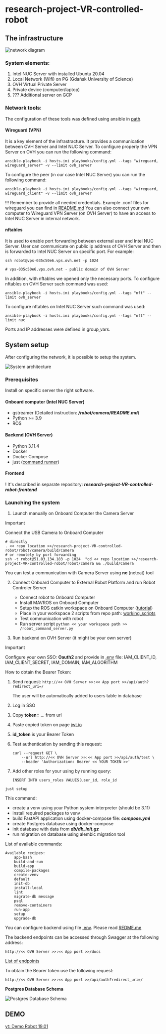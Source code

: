 # research-project-VR-controlled-robot

## The infrastructure

![network diagram](docs/environment.png)


### System elements:
1. Intel NUC Server with installed Ubuntu 20.04
2. Local Network (Wifi) on PG (Gdańsk University of Science)
3. OVH Virtual Private Server
4. Private device (computer/laptop)
5. ??? Additional server on GCP

### Network tools:
The configuration of these tools was defined using ansible in [path](ansible/wariatinc/robot/).

#### Wireguard (VPN)
It is a key element of the infrastracture. It provides a communication between OVH Server and Intel NUC Server. To configure properly the VPN Server on OVH you can run the following command:
```
ansible-playbook -i hosts.ini playbooks/config.yml --tags "wireguard, wireguard_server" -v --limit ovh_server
```
To configure the peer (in our case Intel NUC Server) you can run the following command: 
```
ansible-playbook -i hosts.ini playbooks/config.yml --tags "wireguard, wireguard_client" -v --limit ovh_server
```
!!! Remember to provide all needed credentials.
Example .conf files for wireguard you can find in [README.md](ansible/README.md)
You can also connect your own computer to Wireguard VPN Server (on OVH Server) to have an access to Intel NUC Server in internal network. 

#### nftables
It is used to enable port forwarding between external user and Intel NUC Server. User can communicate on public ip address of OVH Server and then is forwarded to Intel NUC Server on specific port. For example:
```
ssh robot@vps-035c50e6.vps.ovh.net -p 1024 

# vps-035c50e6.vps.ovh.net - public domain of OVH Server
```
In addition, with nftables we opened only the necessary ports.
To configure nftables on OVH Server such command was used:
```
ansible-playbook -i hosts.ini playbooks/config.yml --tags "nft" --limit ovh_server
```
To configure nftables on Intel NUC Server such command was used:
```
ansible-playbook -i hosts.ini playbooks/config.yml --tags "nft" --limit nuc
```
Ports and IP addresses were defined in group_vars. 

## System setup
After configuring the network, it is possible to setup the system.

![System architecture](docs/architecture.png)

### Prerequisites

Install on specific server the right software.
#### Onboard computer (Intel NUC Server)
* gstreamer (Detailed instruction: ***/robot/camera/README.md***)
* Python >= 3.9 
* ROS

#### Backend (OVH Server)
* Python 3.11.4
* Docker 
* Docker Compose
* just ([command runner](https://github.com/casey/just))

#### Frontend 
! It's described in separate repository: ***research-project-VR-controlled-robot-frontend***

### Launching the system

1. Launch manually on Onboard Computer the Camera Server
> [!IMPORTANT]  
> Connect the USB Camera to Onboard Computer
```
# directly
. << repo location >>/research-project-VR-controlled-robot/robot/camera/build/Camera
# or remotely by port forwarding
ssh -t robot@51.83.134.183 -p 1024  "cd << repo location >>/research-project-VR-controlled-robot/robot/camera && ./build/Camera
```
You can test a communication with Camera Server using **nc** (netcat) tool

2. Connect Onboard Computer to External Robot Platform and run Robot Controler Server
    * Connect robot to Onboard Computer
    * Install MAVROS on Onboard Computer
    * Setup the ROS catkin workspace on Onboard Computer ([tutorial](https://dabit-industries.github.io/turtlebot2-tutorials/08b-ROSPY_Building.html))
    * Place in your workspace 2 scripts from repo path: [working_scripts](robot/streaming_server/working_scripts)
    * Test communication with robot
    * Run server script ```python << your workspace path >> /robot_command_server.py```

3. Run backend on OVH Server (it might be your own server)

> [!IMPORTANT]  
> Configure your own SSO: **Oauth2** and provide in [.env](backend/.env.template) 
> file: IAM_CLIENT_ID, IAM_CLIENT_SECRET, IAM_DOMAIN, IAM_ALGORITHM
>
> How to obtain the Bearer Token:
>
> 1. Send request:
>    ```http://<< OVH Server >>:<< App port >>/api/auth?redirect_uri=/```
>    
>    The user will be automatically added to users table in database
> 2. Log in SSO
> 3. Copy **token=** ... from url
> 4. Paste copied token on page [jwt.io](https://jwt.io/)
> 5. **id_token** is your Bearer Token
> 6. Test authentication by sending this request:
>    ```
>    curl --request GET \
>        --url http://<< OVH Server >>:<< App port >>/api/auth/test \
>        --header 'Authorization: Bearer << YOUR TOKEN >>'
>    ```
> 7. Add other roles for your using by running query:
>    ```
>    INSERT INTO users_roles VALUES(user_id, role_id
>    ```

```
just setup
```
This command: 
* create a venv using your Python system interpreter (should be 3.11)
* install required packages to venv
* build FastAPI application using docker-compose file: ***compose.yml***
* create Postgres database using docker-compose 
* init database with data from ***db/db_init.gz***
* run migration on database using alembic migration tool 

List of available commands:
```
Available recipes:
    app-bash
    build-and-run
    build-app
    compile-packages
    create-venv
    default
    init-db
    install-local
    lint
    migrate-db message
    psql
    remove-containers
    run-app
    setup
    upgrade-db
```

You can configure backend using file [.env](backend/.env.template). Please read [REDME.me](backend/README.md)

The backend endpoints can be accessed through Swagger at the following address:
```
http://<< OVH Server >>:<< App port >>/docs
```
[List of endpoints](docs/endpoints.png)

To obtain the Bearer token use the following request:
```
http://<< OVH Server >>:<< App port >>/api/auth?redirect_uri=/
```

**Postgres Database Schema**

![Postgres Database Schema](docs/psql_database_schema.png)

## DEMO
[yt: Demo Robot 19.01](https://youtu.be/rOzNvMsJUbY)
